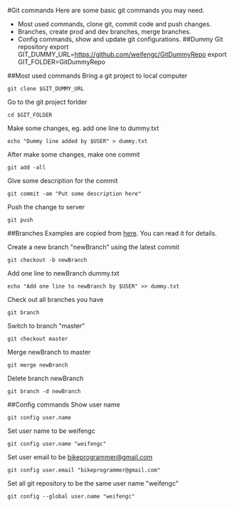 #Git commands
Here are some basic git commands you may need.
- Most used commands, clone git, commit code and push changes.
- Branches, create prod and dev branches, merge branches.
- Config commands, show and update git configurations.
##Dummy Git repository
export GIT_DUMMY_URL=https://github.com/weifengc/GitDummyRepo
export GIT_FOLDER=GitDummyRepo


##Most used commands
Bring a git project to local computer
```
git clone $GIT_DUMMY_URL
```
Go to the git project forlder
```
cd $GIT_FOLDER
```
Make some changes, eg. add one line to dummy.txt
```
echo "Dummy line added by $USER" > dummy.txt
```
After make some changes, make one commit
```
git add -all
```
Give some description for the commit
```
git commit -am "Put some description here"
```
Push the change to server
```
git push
```

##Branches
Examples are copied from [here](https://git-scm.com/book/en/v2/Git-Branching-Basic-Branching-and-Merging). You can read it for details.

Create a new branch "newBranch"  using the latest commit
```
git checkout -b newBranch
```
Add one line to newBranch dummy.txt
```
echo "Add one line to newBranch by $USER" >> dummy.txt
```
Check out all branches you have
```
git branch
```
Switch to branch "master"
```
git checkout master
```
Merge newBranch to master
```
git merge newBranch
```
Delete branch newBranch
```
git branch -d newBranch
```




##Config commands
Show user name
```
git config user.name
```
Set user name to be weifengc
```
git config user.name "weifengc" 
```
Set user email to be bikeprogrammer@gmail.com
```
git config user.email "bikeprogrammer@gmail.com"
```
Set all git repository to be the same user name "weifengc"
```
git config --global user.name "weifengc"
```
